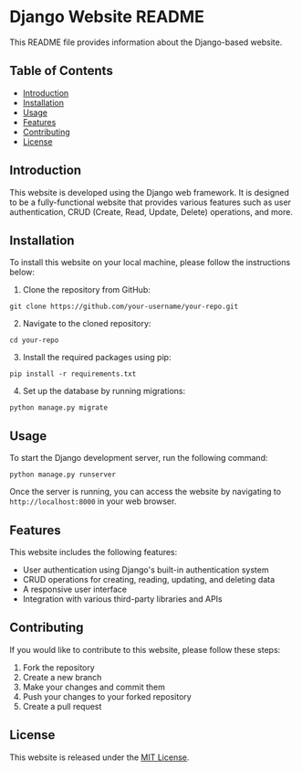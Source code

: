 # Django Website README

This README file provides information about the Django-based website.

## Table of Contents
- [Introduction](#introduction)
- [Installation](#installation)
- [Usage](#usage)
- [Features](#features)
- [Contributing](#contributing)
- [License](#license)

## Introduction
This website is developed using the Django web framework. It is designed to be a fully-functional website that provides various features such as user authentication, CRUD (Create, Read, Update, Delete) operations, and more.

## Installation
To install this website on your local machine, please follow the instructions below:

1. Clone the repository from GitHub:
```
git clone https://github.com/your-username/your-repo.git
```
2. Navigate to the cloned repository:
```
cd your-repo
```
3. Install the required packages using pip:
```
pip install -r requirements.txt
```
4. Set up the database by running migrations:
```
python manage.py migrate
```

## Usage
To start the Django development server, run the following command:
```
python manage.py runserver
```
Once the server is running, you can access the website by navigating to `http://localhost:8000` in your web browser.

## Features
This website includes the following features:
- User authentication using Django's built-in authentication system
- CRUD operations for creating, reading, updating, and deleting data
- A responsive user interface
- Integration with various third-party libraries and APIs

## Contributing
If you would like to contribute to this website, please follow these steps:

1. Fork the repository
2. Create a new branch
3. Make your changes and commit them
4. Push your changes to your forked repository
5. Create a pull request

## License
This website is released under the [MIT License](https://opensource.org/licenses/MIT).
